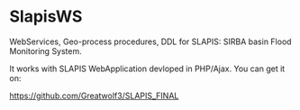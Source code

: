 # SlapisWS
WebServices, Geo-process procedures, DDL for SLAPIS: SIRBA basin Flood Monitoring System.

It works with SLAPIS WebApplication devloped in PHP/Ajax.
You can get it on: 

https://github.com/Greatwolf3/SLAPIS_FINAL
